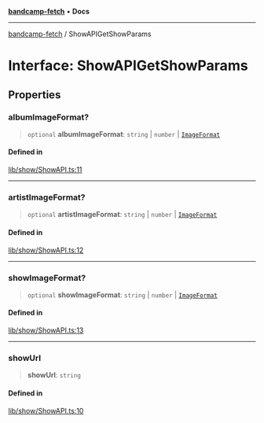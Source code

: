 [**bandcamp-fetch**](../README.md) • **Docs**

***

[bandcamp-fetch](../README.md) / ShowAPIGetShowParams

# Interface: ShowAPIGetShowParams

## Properties

### albumImageFormat?

> `optional` **albumImageFormat**: `string` \| `number` \| [`ImageFormat`](ImageFormat.md)

#### Defined in

[lib/show/ShowAPI.ts:11](https://github.com/patrickkfkan/bandcamp-fetch/blob/d7908af6ae5080a27ddea05f2631b8fc5129d64d/src/lib/show/ShowAPI.ts#L11)

***

### artistImageFormat?

> `optional` **artistImageFormat**: `string` \| `number` \| [`ImageFormat`](ImageFormat.md)

#### Defined in

[lib/show/ShowAPI.ts:12](https://github.com/patrickkfkan/bandcamp-fetch/blob/d7908af6ae5080a27ddea05f2631b8fc5129d64d/src/lib/show/ShowAPI.ts#L12)

***

### showImageFormat?

> `optional` **showImageFormat**: `string` \| `number` \| [`ImageFormat`](ImageFormat.md)

#### Defined in

[lib/show/ShowAPI.ts:13](https://github.com/patrickkfkan/bandcamp-fetch/blob/d7908af6ae5080a27ddea05f2631b8fc5129d64d/src/lib/show/ShowAPI.ts#L13)

***

### showUrl

> **showUrl**: `string`

#### Defined in

[lib/show/ShowAPI.ts:10](https://github.com/patrickkfkan/bandcamp-fetch/blob/d7908af6ae5080a27ddea05f2631b8fc5129d64d/src/lib/show/ShowAPI.ts#L10)
